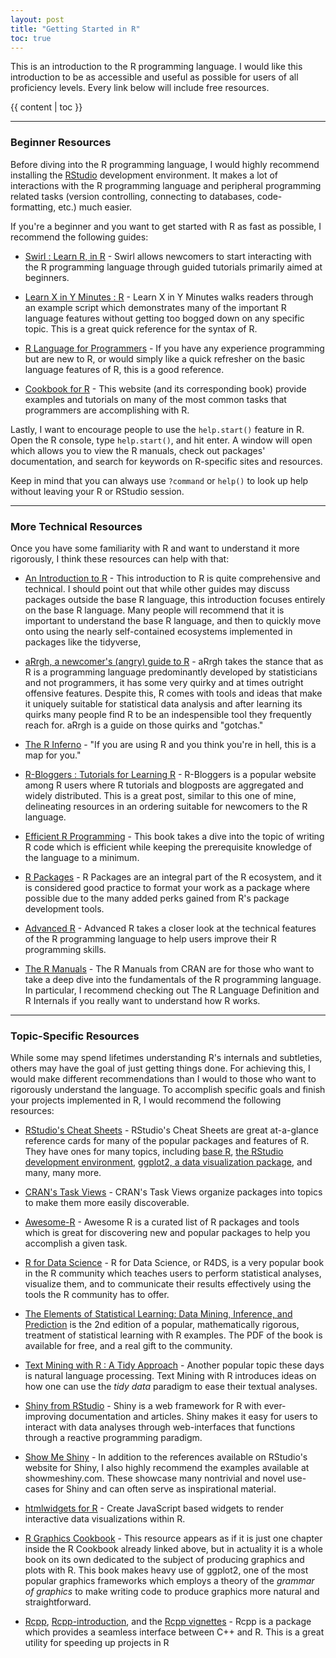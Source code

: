 ```yaml
---
layout: post
title: "Getting Started in R"
toc: true
---
```


This is an introduction to the R programming language. I would like this
introduction to be as accessible and useful as possible for users of all
proficiency levels. Every link below will include free resources.

{{ content | toc }}

---

### Beginner Resources

Before diving into the R programming language, I would highly recommend
installing the [RStudio](https://www.rstudio.com/) development environment.
It makes a lot of interactions with the R programming language and peripheral
programming related tasks (version controlling, connecting to databases, code-formatting, etc.) much easier.

If you're a beginner and you want to get started with R as fast as possible, 
I recommend the following guides: 

- [Swirl : Learn R, in R](http://swirlstats.com/) - Swirl allows newcomers to
  start interacting with the R programming language through guided tutorials 
  primarily aimed at beginners.

- [Learn X in Y Minutes : R](https://learnxinyminutes.com/docs/r/) - Learn X
  in Y Minutes walks readers through an example script which demonstrates
  many of the important R language features without getting too bogged down
  on any specific topic. This is a great quick reference for the syntax of R.

- [R Language for Programmers](https://www.johndcook.com/blog/r_language_for_programmers/) - If you have any experience programming but are new to R, or would simply like a quick refresher on the basic language features of R, this is a good reference.

- [Cookbook for R](http://www.cookbook-r.com/) - This website (and its corresponding book) provide examples and tutorials on many of the most common tasks that programmers are accomplishing with R.  

Lastly, I want to encourage people to use the `help.start()` feature in R.
Open the R console, type `help.start()`, and hit enter. A window will open
which allows you to view the R manuals, check out packages' documentation, 
and search for keywords on R-specific sites and resources.

Keep in mind that you can always use `?command` or `help()` to look up help
without leaving your R or RStudio session.

---

### More Technical Resources

Once you have some familiarity with R and want to understand it more
rigorously, I think these resources can help with that:

- [An Introduction to R](https://cran.r-project.org/doc/manuals/R-intro.pdf) - This introduction to R is quite comprehensive and technical. I should 
point out that while other guides may discuss packages outside the base R language, this introduction focuses entirely on the base R language. Many people will recommend that it is important to understand the base R language, and then to quickly move onto using the nearly self-contained ecosystems 
implemented in packages like the tidyverse, 

- [aRrgh, a newcomer's (angry) guide to R](http://arrgh.tim-smith.us/) -
  aRrgh takes the stance that as R is a programming language predominantly
  developed by statisticians and not programmers, it has some very quirky and
  at times outright offensive features. Despite this, R comes with tools and
  ideas that make it uniquely suitable for statistical data analysis and
  after learning its quirks many people find R to be an indespensible tool
  they frequently reach for. aRrgh is a guide on those quirks and "gotchas."

- [The R
  Inferno](http://www.burns-stat.com/pages/Tutor/R_inferno.pdf) - "If you are
using R and you think you're in hell, this is a map for you."

- [R-Bloggers : Tutorials for Learning
  R](https://www.r-bloggers.com/how-to-learn-r-2/) - R-Bloggers is a popular
website among R users where R tutorials and blogposts are aggregated and
widely distributed. This is a great post, similar to this one of mine, delineating resources in an ordering suitable for newcomers to the R language.

- [Efficient R Programming](https://csgillespie.github.io/efficientR/index.html) - This book takes a dive into the topic of writing R code which is efficient while keeping the prerequisite knowledge of the language to a minimum.

- [R Packages](http://r-pkgs.had.co.nz/intro.html) - R Packages are an 
integral part of the R ecosystem, and it is considered good practice to
format your work as a package where possible due to the many added perks
gained from R's package development tools. 

- [Advanced R](http://adv-r.had.co.nz/) - Advanced R takes a closer look at
the technical features of the R programming language to help users improve
their R programming skills. 

- [The R Manuals](https://cran.r-project.org/) - The R Manuals from CRAN are
  for those who want to take a deep dive into the fundamentals of the R
  programming language. In particular, I recommend checking out The R Language
  Definition and R Internals if you really want to understand how R works.

--- 

### Topic-Specific Resources

While some may spend lifetimes understanding R's internals and subtleties,
others may have the goal of just getting things done. For achieving this, I
would make different recommendations than I would to those who want to
rigorously understand the language. To accomplish specific goals and finish
your projects implemented in R, I would recommend the following resources:

- [RStudio's Cheat Sheets](https://www.rstudio.com/resources/cheatsheets/) -
RStudio's Cheat Sheets are great at-a-glance reference cards for many of the
popular packages and features of R. They have ones for many topics, 
including 
[base R](http://github.com/rstudio/cheatsheets/raw/master/base-r.pdf),
[the RStudio development environment](https://github.com/rstudio/cheatsheets/raw/master/rstudio-ide.pdf), 
[ggplot2, a data visualization package](https://github.com/rstudio/cheatsheets/raw/master/data-visualization-2.1.pdf), 
and many, many more.

- [CRAN's Task Views](https://cran.r-project.org/web/views/) - CRAN's Task Views organize packages into topics to make them more easily discoverable.

- [Awesome-R](https://awesome-r.com/) - Awesome R is a curated list of R packages and tools which is great for discovering new and popular packages to 
help you accomplish a given task.

- [R for Data Science](http://r4ds.had.co.nz/) - R for Data Science, or R4DS, is a very popular book in the R community which teaches users to perform statistical analyses, visualize them, and to communicate their results effectively using the tools the R community has to offer.

- [The Elements of Statistical Learning: Data Mining, Inference, and Prediction](https://web.stanford.edu/~hastie/ElemStatLearn/) is the 2nd edition of a popular, mathematically rigorous, treatment of statistical learning with R examples. The PDF of the book is available for free, and a real gift to the community. 

- [Text Mining with R : A Tidy Approach](https://www.tidytextmining.com/) - Another popular topic these days is natural language processing. Text Mining with R introduces ideas on how one can use the *tidy data* paradigm to ease their textual analyses. 

- [Shiny from RStudio](https://shiny.rstudio.com/) - Shiny is a web framework for R with ever-improving documentation and articles. Shiny makes it easy 
for users to interact with data analyses through web-interfaces that functions
through a reactive programming paradigm. 

- [Show Me Shiny](http://www.showmeshiny.com/) - In addition to the references available on RStudio's website for Shiny, I also highly recommend the examples available at showmeshiny.com. These showcase many nontrivial and novel use-cases for Shiny and can often serve as inspirational material.

- [htmlwidgets for R](http://www.htmlwidgets.org/) - Create JavaScript based
widgets to render interactive data visualizations within R.

- [R Graphics Cookbook](http://www.cookbook-r.com/Graphs/) - This resource
  appears as if it is just one chapter inside the R Cookbook already linked
above, but in actuality it is a whole book on its own dedicated to the
subject of producing graphics and plots with R. This book makes heavy use of
ggplot2, one of the most popular graphics frameworks which employs a theory
of the *grammar of graphics* to make writing code to produce graphics more
natural and straightforward.

- [Rcpp](http://www.rcpp.org/), [Rcpp-introduction](http://dirk.eddelbuettel.com/code/rcpp/Rcpp-introduction.pdf), and the [Rcpp vignettes](https://cran.r-project.org/web/packages/Rcpp/vignettes/) - Rcpp is a package which provides a seamless interface between C++ and R. This is a great utility for speeding up projects in R
